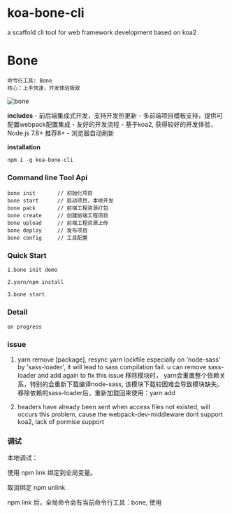 # koa-bone-cli

a scaffold cli tool for web framework development based on koa2

# Bone

    命令行工具: Bone
    核心：上手快速，开发体验极致

![bone](http://n1image.hjfile.cn/mh/2017/05/15/75198ce65d81c72a9dd1aca7bd815c4f.png)

**includes**
    - 前后端集成式开发，支持开发热更新
    - 多前端项目模板支持，提供可配置webpack配置集成
    - 友好的开发流程
    - 基于koa2, 获得较好的开发体验，Node.js 7.8+ 推荐8+
    - 浏览器自动刷新

**installation**

    npm i -g koa-bone-cli

### Command line Tool Api

    bone init       // 初始化项目
    bone start      // 启动项目，本地开发
    bone pack       // 前端工程资源打包
    bone create     // 创建前端工程项目
    bone upload     // 前端工程资源上传
    bone deploy     // 发布项目
    bone config     // 工具配置

### Quick Start

    1.bone init demo

    2.yarn/npm install

    3.bone start

### Detail

    on progress

### issue

1. yarn remove [package], resync yarn lockfile
    especially on 'node-sass' by 'sass-loader', it will lead to sass compilation fail. u can remove sass-loader and add again to fix this issue
    移除模块时， yarn会重置整个依赖关系，特别的会重新下载编译node-sass, 该模块下载较困难会导致模块缺失。移除依赖的sass-loader后，重新加载回来使用：yarn add

2. headers have already been sent
    when access files not existed, will occurs this problem, cause the webpack-dev-middleware dont support koa2, lack of pormise support

### 调试

本地调试：

使用 npm link 绑定到全局变量。

取消绑定 npm unlink

npm link 后，全局命令会有当前命令行工具：bone, 使用
